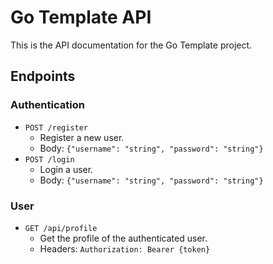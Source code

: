 # Go Template API

This is the API documentation for the Go Template project.

## Endpoints

### Authentication

- `POST /register`
  - Register a new user.
  - Body: `{"username": "string", "password": "string"}`
- `POST /login`
  - Login a user.
  - Body: `{"username": "string", "password": "string"}`

### User

- `GET /api/profile`
  - Get the profile of the authenticated user.
  - Headers: `Authorization: Bearer {token}`